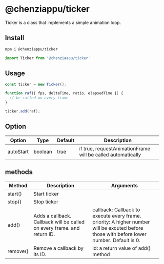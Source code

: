 # @chenziappu/ticker

Ticker is a class that implements a simple animation loop.

## Install

```sh
npm i @chenziappu/ticker
```
```js
import Ticker from '@chenziaapu/ticker'
```

## Usage

```js
const ticker = new Ticker();

function raf({ fps, deltaTime, ratio, elapsedTime }) {
  // be called on every frame
}

ticker.add(raf);
```

## Option

|Option   |Type   |Default|Description|
|---------|-------|-------|-----------|
|autoStart|boolean|true   |if true, requestAnimationFrame will be called automatically|

## methods

|Method|Description|Arguments|
|------|-----------|---------|
|start()|Start ticker||
|stop()|Stop ticker||
|add()|Adds a callback. Callback will be called on every frame. and return ID.|callback: Callback to execute every frame.<br>priority: A higher number will be excuted before those with before lower number. Default is 0.|
|remove()|Remove a callback by its ID.|id: a return value of add() method|